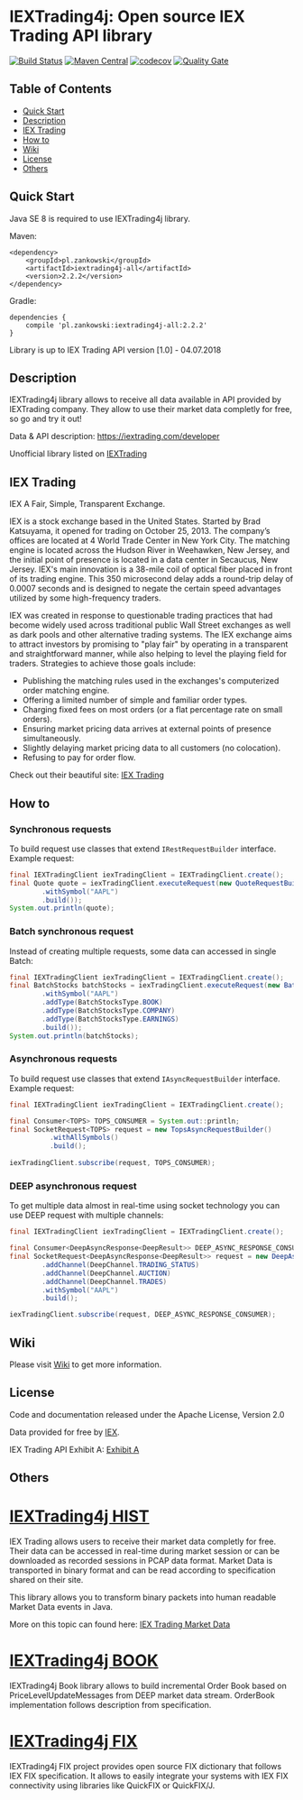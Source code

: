 # IEXTrading4j: Open source IEX Trading API library

[![Build Status](https://travis-ci.org/WojciechZankowski/iextrading4j.svg?branch=master)](https://travis-ci.org/WojciechZankowski/iextrading4j)
[![Maven Central](https://maven-badges.herokuapp.com/maven-central/pl.zankowski/iextrading4j-all/badge.svg)](https://search.maven.org/#search%7Cga%7C1%7Cg%3A%22pl.zankowski%22%20AND%20a%3A%22iextrading4j-all%22)
[![codecov](https://codecov.io/gh/WojciechZankowski/iextrading4j/branch/master/graph/badge.svg)](https://codecov.io/gh/WojciechZankowski/iextrading4j)
[![Quality Gate](https://sonarcloud.io/api/project_badges/measure?project=pl.zankowski%3Aiextrading4j&metric=alert_status)](https://sonarcloud.io/dashboard/index/pl.zankowski:iextrading4j)

## Table of Contents

* [Quick Start](#quick-start)
* [Description](#description)
* [IEX Trading](#iex-trading)
* [How to](#how-to)
* [Wiki](#wiki)
* [License](#license)
* [Others](#others)

## Quick Start

Java SE 8 is required to use IEXTrading4j library.

Maven:

```
<dependency>
	<groupId>pl.zankowski</groupId>
	<artifactId>iextrading4j-all</artifactId>
	<version>2.2.2</version>
</dependency>
```

Gradle:

```
dependencies {
	compile 'pl.zankowski:iextrading4j-all:2.2.2'
}
```

Library is up to IEX Trading API version [1.0] - 04.07.2018

## Description

IEXTrading4j library allows to receive all data available in API provided by IEXTrading company. They allow to use their market data completly for free, so go and try it out!

Data & API description: https://iextrading.com/developer

Unofficial library listed on [IEXTrading](https://iextrading.com/developer/docs/#unofficial-libraries-and-integrations)

## IEX Trading

IEX A Fair, Simple, Transparent Exchange.

IEX is a stock exchange based in the United States. Started by Brad Katsuyama, it opened for trading on October 25, 2013. The company’s offices are located at 4 World Trade Center in New York City. The matching engine is located across the Hudson River in Weehawken, New Jersey, and the initial point of presence is located in a data center in Secaucus, New Jersey. IEX's main innovation is a 38-mile coil of optical fiber placed in front of its trading engine. This 350 microsecond delay adds a round-trip delay of 0.0007 seconds and is designed to negate the certain speed advantages utilized by some high-frequency traders.

IEX was created in response to questionable trading practices that had become widely used across traditional public Wall Street exchanges as well as dark pools and other alternative trading systems. The IEX exchange aims to attract investors by promising to "play fair" by operating in a transparent and straightforward manner, while also helping to level the playing field for traders. Strategies to achieve those goals include:

* Publishing the matching rules used in the exchanges's computerized order matching engine.
* Offering a limited number of simple and familiar order types.
* Charging fixed fees on most orders (or a flat percentage rate on small orders).
* Ensuring market pricing data arrives at external points of presence simultaneously.
* Slightly delaying market pricing data to all customers (no colocation).
* Refusing to pay for order flow.

Check out their beautiful site: [IEX Trading](https://iextrading.com/)

## How to

### Synchronous requests

To build request use classes that extend ``` IRestRequestBuilder ``` interface. Example request:

```java
final IEXTradingClient iexTradingClient = IEXTradingClient.create();
final Quote quote = iexTradingClient.executeRequest(new QuoteRequestBuilder()
        .withSymbol("AAPL")
        .build());
System.out.println(quote);
```

### Batch synchronous request

Instead of creating multiple requests, some data can accessed in single Batch:

```java
final IEXTradingClient iexTradingClient = IEXTradingClient.create();
final BatchStocks batchStocks = iexTradingClient.executeRequest(new BatchStocksRequestBuilder()
        .withSymbol("AAPL")
        .addType(BatchStocksType.BOOK)
        .addType(BatchStocksType.COMPANY)
        .addType(BatchStocksType.EARNINGS)
        .build());
System.out.println(batchStocks);
```

### Asynchronous requests

To build request use classes that extend ``` IAsyncRequestBuilder ``` interface. Example request:

```java
final IEXTradingClient iexTradingClient = IEXTradingClient.create();

final Consumer<TOPS> TOPS_CONSUMER = System.out::println;
final SocketRequest<TOPS> request = new TopsAsyncRequestBuilder()
          .withAllSymbols()
          .build();
	  
iexTradingClient.subscribe(request, TOPS_CONSUMER);
```

### DEEP asynchronous request

To get multiple data almost in real-time using socket technology you can use DEEP request with multiple channels:  

```java
final IEXTradingClient iexTradingClient = IEXTradingClient.create();

final Consumer<DeepAsyncResponse<DeepResult>> DEEP_ASYNC_RESPONSE_CONSUMER = System.out::println;
final SocketRequest<DeepAsyncResponse<DeepResult>> request = new DeepAsyncRequestBuilder()
        .addChannel(DeepChannel.TRADING_STATUS)
        .addChannel(DeepChannel.AUCTION)
        .addChannel(DeepChannel.TRADES)
        .withSymbol("AAPL")
        .build();

iexTradingClient.subscribe(request, DEEP_ASYNC_RESPONSE_CONSUMER);
```

## Wiki

Please visit [Wiki](https://github.com/WojciechZankowski/iextrading4j/wiki) to get more information.


## License

Code and documentation released under the Apache License, Version 2.0

Data provided for free by [IEX](https://iextrading.com/developer).

IEX Trading API Exhibit A: [Exhibit A](https://iextrading.com/api-exhibit-a)

## Others

# [IEXTrading4j HIST](https://github.com/WojciechZankowski/iextrading4j-hist)

IEX Trading allows users to receive their market data completly for free. Their data can be accessed in real-time during market session or can be downloaded as recorded sessions in PCAP data format. Market Data is transported in binary format and can be read according to specification shared on their site. 

This library allows you to transform binary packets into human readable Market Data events in Java.

More on this topic can found here: [IEX Trading Market Data](https://www.iextrading.com/trading/market-data/)

# [IEXTrading4j BOOK](https://github.com/WojciechZankowski/iextrading4j-book)

IEXTrading4j Book library allows to build incremental Order Book based on PriceLevelUpdateMessages from DEEP market data stream. OrderBook implementation follows description from specification.

# [IEXTrading4j FIX](https://github.com/WojciechZankowski/iextrading4j-fix)

IEXTrading4j FIX project provides open source FIX dictionary that follows IEX FIX specification. It allows to easily integrate your systems with IEX FIX connectivity using libraries like QuickFIX or QuickFIX/J.
